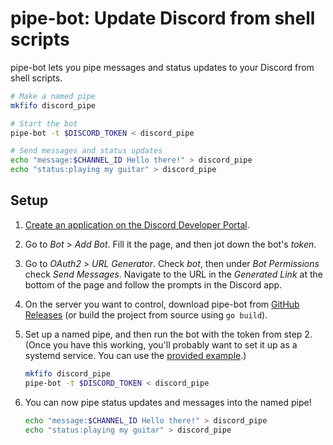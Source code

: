 # pipe-bot: Update Discord from shell scripts

pipe-bot lets you pipe messages and status updates to your Discord from shell scripts.

```sh
# Make a named pipe
mkfifo discord_pipe

# Start the bot
pipe-bot -t $DISCORD_TOKEN < discord_pipe

# Send messages and status updates
echo "message:$CHANNEL_ID Hello there!" > discord_pipe
echo "status:playing my guitar" > discord_pipe
```

## Setup

 1. [Create an application on the Discord Developer Portal](https://discord.com/developers/applications).

 2. Go to _Bot_ > _Add Bot_. Fill it the page, and then jot down the bot's _token_.

 3. Go to _OAuth2_ > _URL Generator_. Check _bot_, then under _Bot Permissions_ check _Send Messages_. Navigate to the URL in the _Generated Link_ at the bottom of the page and follow the prompts in the Discord app.

 4. On the server you want to control, download pipe-bot from [GitHub Releases](https://github.com/forrestjacobs/pipe-bot/releases) (or build the project from source using `go build`).

 5. Set up a named pipe, and then run the bot with the token from step 2. (Once you have this working, you'll probably want to set it up as a systemd service. You can use the [provided example](./systemd/system/pipe-bot.service).)

    ```sh
    mkfifo discord_pipe
    pipe-bot -t $DISCORD_TOKEN < discord_pipe
    ```

 6. You can now pipe status updates and messages into the named pipe!

    ```sh
    echo "message:$CHANNEL_ID Hello there!" > discord_pipe
    echo "status:playing my guitar" > discord_pipe
    ```
